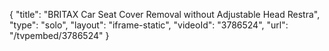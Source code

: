 {
    "title": "BRITAX Car Seat Cover Removal without Adjustable Head Restra",
    "type": "solo",
    "layout": "iframe-static",
    "videoId": "3786524",
    "url": "\/tvpembed\/3786524"
}